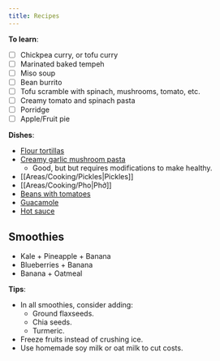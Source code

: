 ```yaml
---
title: Recipes
---
```


**To learn**:
- [ ] Chickpea curry, or tofu curry
- [ ] Marinated baked tempeh
- [ ] Miso soup
- [ ] Bean burrito
- [ ] Tofu scramble with spinach, mushrooms, tomato, etc.
- [ ] Creamy tomato and spinach pasta
- [ ] Porridge
- [ ] Apple/Fruit pie

**Dishes**:
- [Flour tortillas](https://thecafesucrefarine.com/best-ever-homemade-flour-tortillas/)
- [Creamy garlic mushroom pasta](https://www.youtube.com/watch?v=8AFIFnh-f3U&ab_channel=AnitaCooks) 
    - Good, but but requires modifications to make healthy.
- [[Areas/Cooking/Pickles|Pickles]]
- [[Areas/Cooking/Pho|Phở]]
- [Beans with tomatoes](https://spainonafork.com/garlic-kidney-beans-with-tomatoes-recipe/)
- [Guacamole](https://downshiftology.com/recipes/best-ever-guacamole/)
- [Hot sauce](https://dontwastethecrumbs.com/15-minute-homemade-hot-sauce/)

## Smoothies
- Kale + Pineapple + Banana
- Blueberries + Banana
- Banana + Oatmeal

**Tips**:
- In all smoothies, consider adding:
    - Ground flaxseeds.
    - Chia seeds.
    - Turmeric.
- Freeze fruits instead of crushing ice.
- Use homemade soy milk or oat milk to cut costs.

